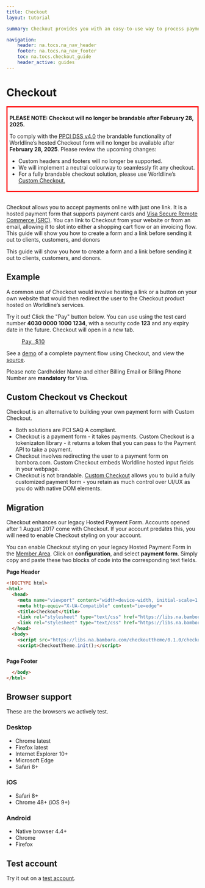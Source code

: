 ```yaml
---
title: Checkout
layout: tutorial

summary: Checkout provides you with an easy-to-use way to process payments on your site.

navigation:
    header: na.tocs.na_nav_header
    footer: na.tocs.na_nav_footer
    toc: na.tocs.checkout_guide
    header_active: guides
---
```


# Checkout

<div style='border-color:red; border-style:solid;padding: 1% 1%' ><p style='font-weight:bold'>PLEASE NOTE: Checkout will no longer be brandable after February 28, 2025.</p> 
 
To comply with the <a href="https://docs-prv.pcisecuritystandards.org/PCI%20DSS/Standard/PCI-DSS-v4_0.pdf" target="\_blank">PPCI DSS v4.0</a> the brandable functionality of Worldline’s hosted Checkout form will no longer be available after <strong>February 28, 2025</strong>. Please review the upcoming changes:
<ul>
  <li>Custom headers and footers will no longer be supported.</li>
  <li>We will implement a neutral colourway to seamlessly fit any checkout.</li>
  <li>For a fully brandable checkout solution, please use Worldline’s <a href="https://dev.na.bambora.com/docs/guides/custom_checkout/" target="\_blank">Custom Checkout.</a></li>
</ul>
</div>

<br>Checkout allows you to accept payments online with just one link. It is a hosted payment form that supports payment cards and [Visa Secure Remote Commerce (SRC)](https://dev.na.bambora.com/docs/guides/visa_checkout). You can link to Checkout from your website or from an email, allowing it to slot into either a shopping cart flow or an invoicing flow.
This guide will show you how to create a form and a link before sending it out to clients, customers, and donors

This guide will show you how to create a form and a link before sending it out to clients, customers, and donors.

## Example
A common use of Checkout would involve hosting a link or a button on your own website that would then redirect the user to the Checkout product hosted on Worldline’s services.

Try it out! Click the "Pay" button below. You can use using the test card number **4030 0000 1000 1234**, with a security code **123** and any expiry date in the future. Checkout will open in a new tab.

<a href="https://web.na.bambora.com/scripts/payment/payment.asp?merchant_id=300204468&trnAmount=10.00&hashValue=198b1de5fae8e1671bdf720cbbf292e15671dfaa" class="btn btn-small"
target="\_blank" style="word-spacing: .3em; letter-spacing: .05em;
        padding-left:40px; padding-right:40px;">Pay $10</a>

See a [demo](https://demo.na.bambora.com/checkout.html) of a complete payment flow using Checkout, and view the [source](https://github.com/bambora/na-payment-apis-demo).

Please note Cardholder Name and either Billing Email or Billing Phone Number are **mandatory** for Visa.

## Custom Checkout vs Checkout

Checkout is an alternative to building your own payment form with Custom Checkout.

* Both solutions are PCI SAQ A compliant.
* Checkout is a payment form - it takes payments. Custom Checkout is a tokenizaton library - it returns a token that you can pass to the Payment API to take a payment.
* Checkout involves redirecting the user to a payment form on bambora.com. Custom Checkout embeds Worldline hosted input fields in your webpage.
* Checkout is not brandable. [Custom Checkout](https://dev.na.bambora.com/docs/guides/custom_checkout/) allows you to build a fully customized payment form - you retain as much control over UI/UX as you do with native DOM elements.

## Migration

Checkout enhances our legacy Hosted Payment Form. Accounts opened after 1 August 2017 come with Checkout. If your account predates this, you will need to enable Checkout styling on your account.

You can enable Checkout styling on your legacy Hosted Payment Form in the [Member Area](https://web.na.bambora.com). Click on **configuration**, and select **payment form**. Simply copy and paste these two blocks of code into the corresponding text fields.

**Page Header**

```html
<!DOCTYPE html>
<html>
  <head>
    <meta name="viewport" content="width=device-width, initial-scale=1.0">
    <meta http-equiv="X-UA-Compatible" content="ie=edge">
    <title>Checkout</title>
    <link rel="stylesheet" type="text/css" href="https://libs.na.bambora.com/checkouttheme/0.1.0/ui.bambora/ui.bambora.1.1.0.css">
    <link rel="stylesheet" type="text/css" href="https://libs.na.bambora.com/checkouttheme/0.1.0/style.css">
  </head>
  <body>
    <script src="https://libs.na.bambora.com/checkouttheme/0.1.0/checkouttheme.min.js"></script>
    <script>CheckoutTheme.init();</script>
```
<div style="margin-bottom:24px;"></div>

**Page Footer**

```html
  </body>
</html>
```
<div style="margin-bottom:24px;"></div>

## Browser support

These are the browsers we actively test.

### Desktop
* Chrome latest
* Firefox latest
* Internet Explorer 10+
* Microsoft Edge
* Safari 8+

### iOS
* Safari 8+
* Chrome 48+ (iOS 9+)

### Android
* Native browser 4.4+
* Chrome
* Firefox


## Test account

Try it out on a [test account](https://dev.na.bambora.com/docs/forms/create_test_merchant_account).
